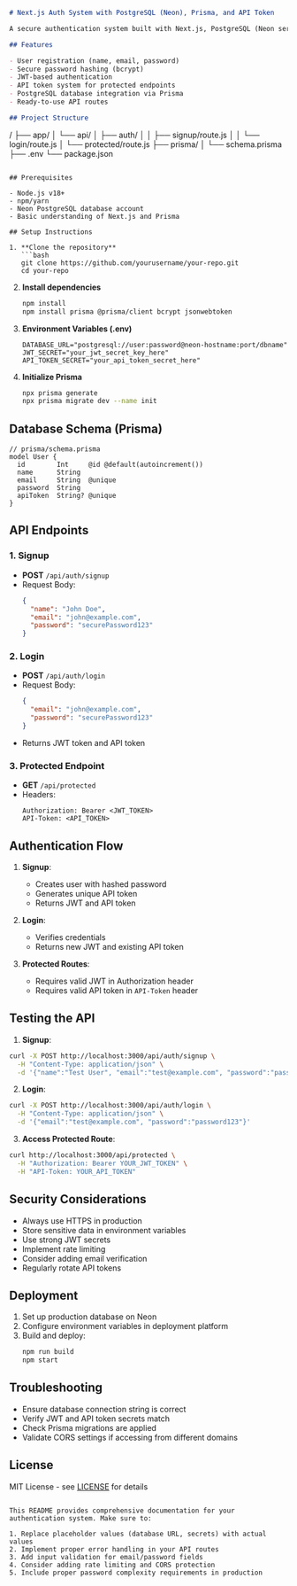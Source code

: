 ```markdown
# Next.js Auth System with PostgreSQL (Neon), Prisma, and API Token

A secure authentication system built with Next.js, PostgreSQL (Neon serverless database), Prisma ORM, and JWT-based API token authentication.

## Features

- User registration (name, email, password)
- Secure password hashing (bcrypt)
- JWT-based authentication
- API token system for protected endpoints
- PostgreSQL database integration via Prisma
- Ready-to-use API routes

## Project Structure

```
/
├── app/
│   └── api/
│       ├── auth/
│       │   ├── signup/route.js
│       │   └── login/route.js
│       └── protected/route.js
├── prisma/
│   └── schema.prisma
├── .env
└── package.json
```

## Prerequisites

- Node.js v18+
- npm/yarn
- Neon PostgreSQL database account
- Basic understanding of Next.js and Prisma

## Setup Instructions

1. **Clone the repository**
   ```bash
   git clone https://github.com/yourusername/your-repo.git
   cd your-repo
   ```

2. **Install dependencies**
   ```bash
   npm install
   npm install prisma @prisma/client bcrypt jsonwebtoken
   ```

3. **Environment Variables (.env)**
   ```env
   DATABASE_URL="postgresql://user:password@neon-hostname:port/dbname"
   JWT_SECRET="your_jwt_secret_key_here"
   API_TOKEN_SECRET="your_api_token_secret_here"
   ```

4. **Initialize Prisma**
   ```bash
   npx prisma generate
   npx prisma migrate dev --name init
   ```

## Database Schema (Prisma)

```prisma
// prisma/schema.prisma
model User {
  id        Int     @id @default(autoincrement())
  name      String
  email     String  @unique
  password  String
  apiToken  String? @unique
}
```

## API Endpoints

### 1. Signup
- **POST** `/api/auth/signup`
- Request Body:
  ```json
  {
    "name": "John Doe",
    "email": "john@example.com",
    "password": "securePassword123"
  }
  ```

### 2. Login
- **POST** `/api/auth/login`
- Request Body:
  ```json
  {
    "email": "john@example.com",
    "password": "securePassword123"
  }
  ```
- Returns JWT token and API token

### 3. Protected Endpoint
- **GET** `/api/protected`
- Headers:
  ```
  Authorization: Bearer <JWT_TOKEN>
  API-Token: <API_TOKEN>
  ```

## Authentication Flow

1. **Signup**:
   - Creates user with hashed password
   - Generates unique API token
   - Returns JWT and API token

2. **Login**:
   - Verifies credentials
   - Returns new JWT and existing API token

3. **Protected Routes**:
   - Requires valid JWT in Authorization header
   - Requires valid API token in `API-Token` header

## Testing the API

1. **Signup**:
```bash
curl -X POST http://localhost:3000/api/auth/signup \
  -H "Content-Type: application/json" \
  -d '{"name":"Test User", "email":"test@example.com", "password":"password123"}'
```

2. **Login**:
```bash
curl -X POST http://localhost:3000/api/auth/login \
  -H "Content-Type: application/json" \
  -d '{"email":"test@example.com", "password":"password123"}'
```

3. **Access Protected Route**:
```bash
curl http://localhost:3000/api/protected \
  -H "Authorization: Bearer YOUR_JWT_TOKEN" \
  -H "API-Token: YOUR_API_TOKEN"
```

## Security Considerations

- Always use HTTPS in production
- Store sensitive data in environment variables
- Use strong JWT secrets
- Implement rate limiting
- Consider adding email verification
- Regularly rotate API tokens

## Deployment

1. Set up production database on Neon
2. Configure environment variables in deployment platform
3. Build and deploy:
   ```bash
   npm run build
   npm start
   ```

## Troubleshooting

- Ensure database connection string is correct
- Verify JWT and API token secrets match
- Check Prisma migrations are applied
- Validate CORS settings if accessing from different domains

## License

MIT License - see [LICENSE](LICENSE) for details

```

This README provides comprehensive documentation for your authentication system. Make sure to:

1. Replace placeholder values (database URL, secrets) with actual values
2. Implement proper error handling in your API routes
3. Add input validation for email/password fields
4. Consider adding rate limiting and CORS protection
5. Include proper password complexity requirements in production
